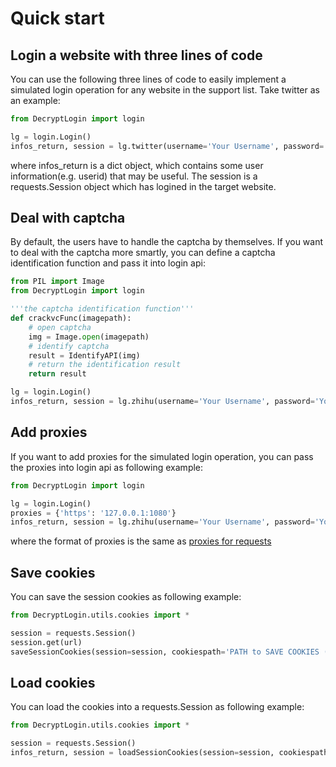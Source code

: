 # Quick start

## Login a website with three lines of code
You can use the following three lines of code to easily implement a simulated login operation for any 
website in the support list. Take twitter as an example:
```python
from DecryptLogin import login

lg = login.Login()
infos_return, session = lg.twitter(username='Your Username', password='Your Password')
```
where infos_return is a dict object, which contains some user information(e.g. userid) that may be useful. The session is a 
requests.Session object which has logined in the target website.

## Deal with captcha
By default, the users have to handle the captcha by themselves. 
If you want to deal with the captcha more smartly, you can define a captcha identification function and pass it into login api:
```python
from PIL import Image
from DecryptLogin import login

'''the captcha identification function'''
def crackvcFunc(imagepath):
    # open captcha
    img = Image.open(imagepath)
    # identify captcha
    result = IdentifyAPI(img)
    # return the identification result
    return result

lg = login.Login()
infos_return, session = lg.zhihu(username='Your Username', password='Your Password', crackvcFunc=crackvcFunc)
```

## Add proxies
If you want to add proxies for the simulated login operation, you can pass the proxies into login api as following example:
```python
from DecryptLogin import login

lg = login.Login()
proxies = {'https': '127.0.0.1:1080'}
infos_return, session = lg.zhihu(username='Your Username', password='Your Password', proxies=proxies)
```
where the format of proxies is the same as [proxies for requests](https://requests.readthedocs.io/en/master/user/advanced/#proxies)

## Save cookies
You can save the session cookies as following example:
```python
from DecryptLogin.utils.cookies import *

session = requests.Session()
session.get(url)
saveSessionCookies(session=session, cookiespath='PATH to SAVE COOKIES (e.g., cookies.pkl)')
```

## Load cookies
You can load the cookies into a requests.Session as following example:
```python
from DecryptLogin.utils.cookies import *

session = requests.Session()
infos_return, session = loadSessionCookies(session=session, cookiespath='COOKIES PATH to be LOADED')
```